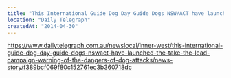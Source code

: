 ```yaml
---
title: "This International Guide Dog Day Guide Dogs NSW/ACT have launched the Take the Lead campaign warning of the dangers of dog attacks"
location: "Daily Telegraph"
createdAt: "2014-04-30"
---
```


https://www.dailytelegraph.com.au/newslocal/inner-west/this-international-guide-dog-day-guide-dogs-nswact-have-launched-the-take-the-lead-campaign-warning-of-the-dangers-of-dog-attacks/news-story/f389bcf069f80c152761ec3b360718dc
